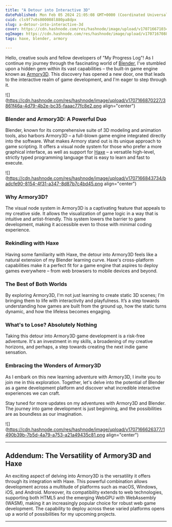 ```yaml
---
title: "A Detour into Interactive 3D"
datePublished: Mon Feb 05 2024 21:05:08 GMT+0000 (Coordinated Universal Time)
cuid: cls9f7v0s000008l880pa8dpx
slug: a-detour-into-interactive-3d
cover: https://cdn.hashnode.com/res/hashnode/image/upload/v1707166710344/d0576e69-b2f8-48e2-be24-d2c7b509a479.png
ogImage: https://cdn.hashnode.com/res/hashnode/image/upload/v1707167088343/debe9dc7-bc52-4638-a24f-6ac481a4efc2.png
tags: haxe, blender, armory

---
```


Hello, creative souls and fellow developers of "My Progress Log"! As I continue my journey through the fascinating world of [Blender](https://blender.org), I've stumbled upon a hidden gem within its vast capabilities – the built-in game engine known as [Armory3D](https://armory3d.org/). This discovery has opened a new door, one that leads to the interactive realm of game development, and I'm eager to step through it.

![](https://cdn.hashnode.com/res/hashnode/image/upload/v1707166870227/3861f46a-4d79-4b2e-bc35-faaac77fc8e2.png align="center")

### Blender and Armory3D: A Powerful Duo

Blender, known for its comprehensive suite of 3D modeling and animation tools, also harbors Armory3D – a full-blown game engine integrated directly into the software. What makes Armory stand out is its unique approach to game scripting. It offers a visual node system for those who prefer a more graphical interface, as well as support for [Haxe](https://haxe.org/) – a versatile high-level, strictly typed programming language that is easy to learn and fast to execute.

![](https://cdn.hashnode.com/res/hashnode/image/upload/v1707166843734/badcfe90-8154-4f31-a347-8d87b7c4bd45.png align="center")

### Why Armory3D?

The visual node system in Armory3D is a captivating feature that appeals to my creative side. It allows the visualization of game logic in a way that is intuitive and artist-friendly. This system lowers the barrier to game development, making it accessible even to those with minimal coding experience.

### Rekindling with Haxe

Having some familiarity with Haxe, the detour into Armory3D feels like a natural extension of my Blender learning curve. Haxe's cross-platform capabilities make it a perfect fit for a game engine that aspires to deploy games everywhere – from web browsers to mobile devices and beyond.

### The Best of Both Worlds

By exploring Armory3D, I'm not just learning to create static 3D scenes; I'm bringing them to life with interactivity and playfulness. It’s a step towards understanding how games are built from the ground up, how the static turns dynamic, and how the lifeless becomes engaging.

### What's to Lose? Absolutely Nothing

Taking this detour into Armory3D game development is a risk-free adventure. It's an investment in my skills, a broadening of my creative horizons, and perhaps, a step towards creating the next indie game sensation.

### Embracing the Wonders of Armory3D

As I embark on this new learning adventure with Armory3D, I invite you to join me in this exploration. Together, let's delve into the potential of Blender as a game development platform and discover what incredible interactive experiences we can craft.

Stay tuned for more updates on my adventures with Armory3D and Blender. The journey into game development is just beginning, and the possibilities are as boundless as our imagination.

![](https://cdn.hashnode.com/res/hashnode/image/upload/v1707166626377/1490b39b-7b5d-4a79-a753-a21a49435c81.png align="center")

---

## Addendum: The Versatility of Armory3D and Haxe

An exciting aspect of delving into Armory3D is the versatility it offers through its integration with Haxe. This powerful combination allows development across a multitude of platforms such as macOS, Windows, iOS, and Android. Moreover, its compatibility extends to web technologies, supporting both HTML5 and the emerging WebGPU with WebAssembly (WASM), making it an increasingly popular choice for robust web game development. The capability to deploy across these varied platforms opens up a world of possibilities for my upcoming projects.

---